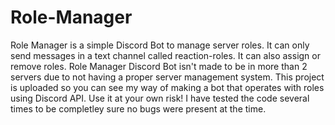 # Role-Manager
Role Manager is a simple Discord Bot to manage server roles. It can only send messages in a text channel called reaction-roles. It can also assign or remove roles. Role Manager Discord Bot isn't made to be in more than 2 servers due to not having a proper server management system. This project is uploaded so you can see my way of making a bot that operates with roles using Discord API.
Use it at your own risk! I have tested the code several times to be completley sure no bugs were present at the time.
